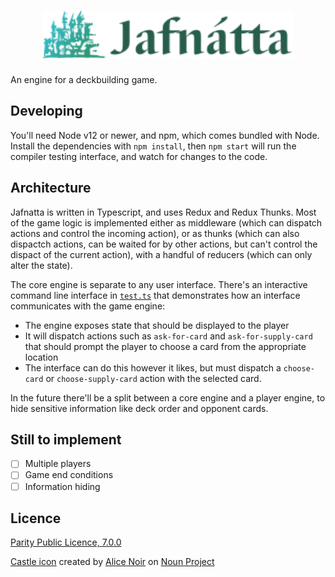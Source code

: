<h1 align="center">
	<img src="etc/logo.svg" alt="Jafnatta" width="400">
</h1>

An engine for a deckbuilding game.

## Developing

You'll need Node v12 or newer, and npm, which comes bundled with Node. Install the dependencies with `npm install`, then `npm start` will run the compiler testing interface, and watch for changes to the code.

## Architecture

Jafnatta is written in Typescript, and uses Redux and Redux Thunks. Most of the game logic is implemented either as middleware (which can dispatch actions and control the incoming action), or as thunks (which can also dispactch actions, can be waited for by other actions, but can't control the dispact of the current action), with a handful of reducers (which can only alter the state).

The core engine is separate to any user interface. There's an interactive command line interface in [`test.ts`](./test.ts) that demonstrates how an interface communicates with the game engine:

- The engine exposes state that should be displayed to the player
- It will dispatch actions such as `ask-for-card` and `ask-for-supply-card` that should prompt the player to choose a card from the appropriate location
- The interface can do this however it likes, but must dispatch a `choose-card` or `choose-supply-card` action with the selected card.

In the future there'll be a split between a core engine and a player engine, to hide sensitive information like deck order and opponent cards.

## Still to implement

- [ ] Multiple players
- [ ] Game end conditions
- [ ] Information hiding

## Licence

[Parity Public Licence, 7.0.0](licence.md)

[Castle icon](https://thenounproject.com/AliceNoir/collection/castle/?i=2831664) created by [Alice Noir](https://thenounproject.com/AliceNoir) on [Noun Project](https://thenounproject.com)
